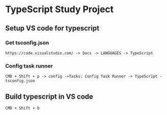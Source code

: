 # TypeScript Study Project

## Setup VS code for typescript

### Get tsconfig.json
    https://code.visualstudio.com/ -> Docs -> LANGUAGES -> TypeScript

### Config task runner
    CMD + Shift + p -> config ->Tasks: Config Task Runner -> TypeScript - tsconfig.json

## Build typescript in VS code
    CMD + Shift + b